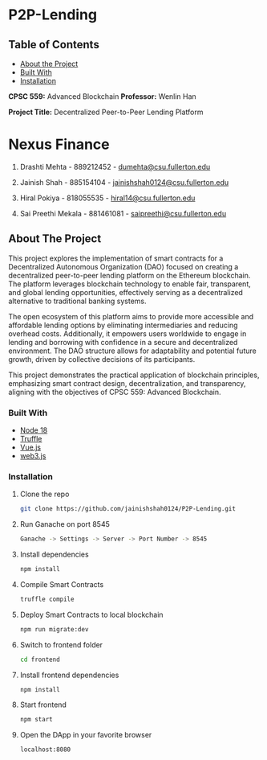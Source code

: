 # P2P-Lending

## Table of Contents

- [About the Project](#about-the-project)
- [Built With](#built-with)
- [Installation](#installation)

<!-- ABOUT THE PROJECT -->
**CPSC 559:** Advanced Blockchain
**Professor:** Wenlin Han

**Project Title:** Decentralized Peer-to-Peer Lending Platform

# Nexus Finance

1. Drashti Mehta - 889212452 - dumehta@csu.fullerton.edu

2. Jainish Shah - 885154104 - jainishshah0124@csu.fullerton.edu

3. Hiral Pokiya - 818055535 - hiral14@csu.fullerton.edu

4. Sai Preethi Mekala - 881461081 - saipreethi@csu.fullerton.edu

## About The Project

This project explores the implementation of smart contracts for a Decentralized Autonomous Organization (DAO) focused on creating a decentralized peer-to-peer lending platform on the Ethereum blockchain. The platform leverages blockchain technology to enable fair, transparent, and global lending opportunities, effectively serving as a decentralized alternative to traditional banking systems.

The open ecosystem of this platform aims to provide more accessible and affordable lending options by eliminating intermediaries and reducing overhead costs. Additionally, it empowers users worldwide to engage in lending and borrowing with confidence in a secure and decentralized environment. The DAO structure allows for adaptability and potential future growth, driven by collective decisions of its participants.

This project demonstrates the practical application of blockchain principles, emphasizing smart contract design, decentralization, and transparency, aligning with the objectives of CPSC 559: Advanced Blockchain.


### Built With

- [Node 18](https://nodejs.org/en/)
- [Truffle](https://truffleframework.com/truffle)
- [Vue.js](https://vuejs.org/)
- [web3.js](https://web3js.readthedocs.io/en/1.0/getting-started.html)

### Installation

1. Clone the repo

   ```sh
   git clone https://github.com/jainishshah0124/P2P-Lending.git
   ```

2. Run Ganache on port 8545

   ```sh
   Ganache -> Settings -> Server -> Port Number -> 8545
   ```

3. Install dependencies

   ```sh
   npm install
   ```

4. Compile Smart Contracts

   ```sh
   truffle compile
   ```

5. Deploy Smart Contracts to local blockchain

   ```sh
   npm run migrate:dev
   ```

6. Switch to frontend folder

   ```sh
   cd frontend
   ```

7. Install frontend dependencies

   ```sh
   npm install
   ```

8. Start frontend

   ```sh
   npm start
   ```

9. Open the DApp in your favorite browser

   ```sh
   localhost:8080
   ```
